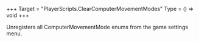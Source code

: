 +++
Target = "PlayerScripts.ClearComputerMovementModes"
Type = () => void
+++

Unregisters all ComputerMovementMode enums from the game settings menu.